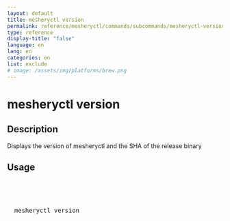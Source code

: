 ```yaml
---
layout: default
title: mesheryctl version
permalink: reference/mesheryctl/commands/subcommands/mesheryctl-version
type: reference
display-title: "false"
language: en
lang: en
categories: en
list: exclude
# image: /assets/img/platforms/brew.png
---
```


<!-- Copy this template to create individual doc pages for each mesheryctl commands -->

<!-- Name of the command -->
# mesheryctl version

<!-- Description of the command. Preferably a paragraph -->
## Description
Displays the version of mesheryctl and the SHA of the release binary
<br/>

## Usage
<!-- Basic usage of the command -->
<pre class="codeblock-pre">
  <div class="codeblock">
    <div class="clipboardjs">
  mesheryctl version
    </div>
  </div>
</pre>
